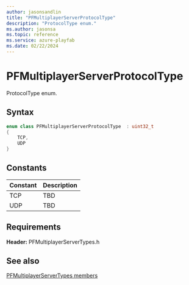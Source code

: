 ```yaml
---
author: jasonsandlin
title: "PFMultiplayerServerProtocolType"
description: "ProtocolType enum."
ms.author: jasonsa
ms.topic: reference
ms.service: azure-playfab
ms.date: 02/22/2024
---
```


# PFMultiplayerServerProtocolType  

ProtocolType enum.    

## Syntax  
  
```cpp
enum class PFMultiplayerServerProtocolType  : uint32_t  
{  
    TCP,  
    UDP  
}  
```  
  
## Constants  
  
| Constant | Description |
| --- | --- |
| TCP | TBD   |  
| UDP | TBD   |  
  
  
## Requirements  
  
**Header:** PFMultiplayerServerTypes.h
  
## See also  
[PFMultiplayerServerTypes members](../pfmultiplayerservertypes_members.md)  

  
  
